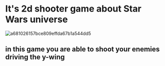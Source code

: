 # It's 2d shooter game about Star Wars universe

![a681026157bce809effda67b1a544dd5](https://user-images.githubusercontent.com/69985852/209867694-c733eedc-df20-4186-800a-4c312d79132e.jpg)



## in this game you are able to shoot your enemies driving the y-wing

